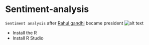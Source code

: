 # Sentiment-analysis
`Sentiment analysis` after [Rahul gandhi](https://en.wikipedia.org/wiki/Rahul_Gandhi) became president
![alt text](https://archive.india.gov.in/govt/mpimages/loksabha/4074.jpg "Rahul gandhi")
* Install the R 
* Install R Studio
